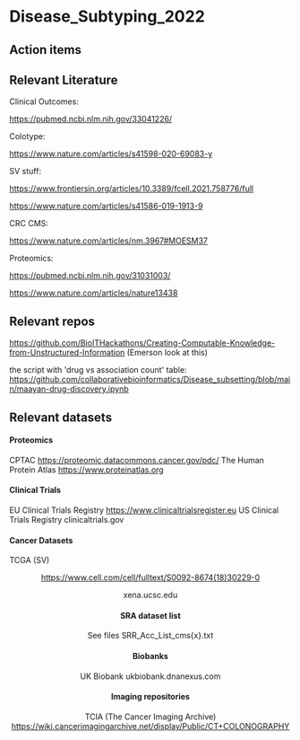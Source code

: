 # Disease_Subtyping_2022

## Action items

## Relevant Literature

Clinical Outcomes:

https://pubmed.ncbi.nlm.nih.gov/33041226/

Colotype:

https://www.nature.com/articles/s41598-020-69083-y

SV stuff:

https://www.frontiersin.org/articles/10.3389/fcell.2021.758776/full 

https://www.nature.com/articles/s41586-019-1913-9

CRC CMS:

https://www.nature.com/articles/nm.3967#MOESM37

Proteomics:

https://pubmed.ncbi.nlm.nih.gov/31031003/

https://www.nature.com/articles/nature13438



## Relevant repos

https://github.com/BioITHackathons/Creating-Computable-Knowledge-from-Unstructured-Information (Emerson look at this)

the script with 'drug vs association count' table: https://github.com/collaborativebioinformatics/Disease_subsetting/blob/main/maayan-drug-discovery.ipynb


## Relevant datasets

#### Proteomics

CPTAC
  https://proteomic.datacommons.cancer.gov/pdc/
The Human Protein Atlas
  https://www.proteinatlas.org
  
#### Clinical Trials

EU Clinical Trials Registry
  https://www.clinicaltrialsregister.eu
US Clinical Trials Registry
  clinicaltrials.gov

#### Cancer Datasets

TCGA (SV)

  <Link missing>

<Header missing>

  https://www.cell.com/cell/fulltext/S0092-8674(18)30229-0
  
<Header missing>
  xena.ucsc.edu

#### SRA dataset list

See files
  SRR_Acc_List_cms{x}.txt

#### Biobanks 

UK Biobank
  ukbiobank.dnanexus.com

#### Imaging repositories

TCIA (The Cancer Imaging Archive)
  https://wiki.cancerimagingarchive.net/display/Public/CT+COLONOGRAPHY
